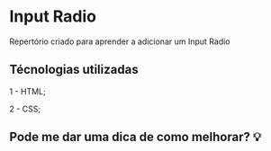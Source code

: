 # Input Radio

Repertório criado para aprender a adicionar um Input Radio

## Técnologias utilizadas

1 - HTML;

2 - CSS;

## Pode me dar uma dica de como melhorar? 💡